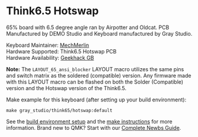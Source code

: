 # Think6.5 Hotswap

65% board with 6.5 degree angle ran by Airpotter and Oldcat. PCB Manufactured by DEMO Studio and Keyboard manufactured by Gray Studio.

Keyboard Maintainer: [MechMerlin](https://github.com/mechmerlin)  
Hardware Supported: Think6.5 Hotswap PCB  
Hardware Availability: [Geekhack GB](https://geekhack.org/index.php?topic=100166.0)  

**Note:** The `LAYOUT_65_ansi_blocker` LAYOUT macro utilizes the same pins and switch matrix as the soldered (compatible) version. Any firmware made with this LAYOUT macro can be flashed on both the Solder (Compatible) version and the Hotswap version of the Think6.5.  

Make example for this keyboard (after setting up your build environment):

    make gray_studio/think65/hotswap:default

See the [build environment setup](https://docs.qmk.fm/#/getting_started_build_tools) and the [make instructions](https://docs.qmk.fm/#/getting_started_make_guide) for more information. Brand new to QMK? Start with our [Complete Newbs Guide](https://docs.qmk.fm/#/newbs).
